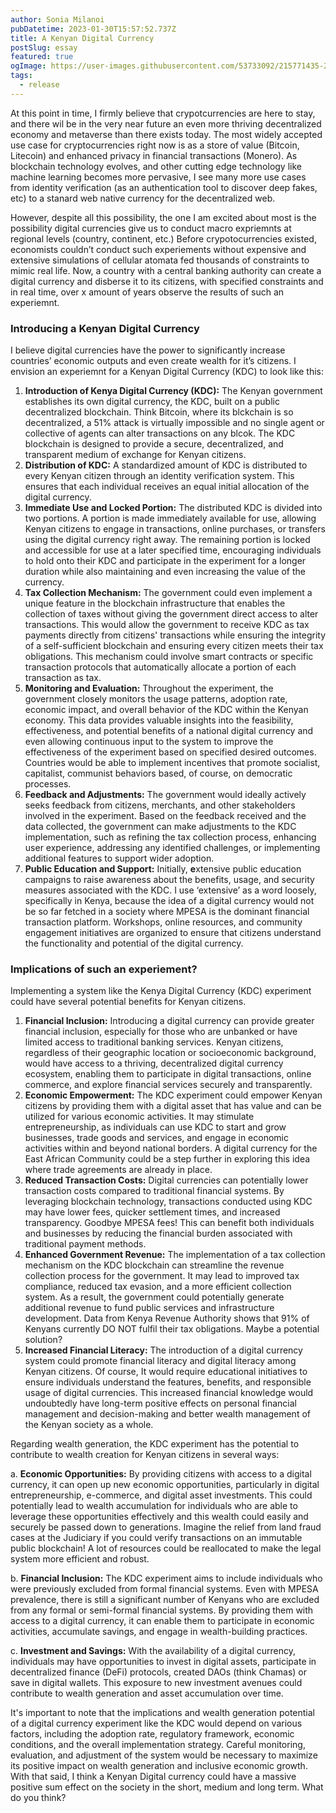 ```yaml
---
author: Sonia Milanoi
pubDatetime: 2023-01-30T15:57:52.737Z
title: A Kenyan Digital Currency
postSlug: essay
featured: true
ogImage: https://user-images.githubusercontent.com/53733092/215771435-25408246-2309-4f8b-a781-1f3d93bdf0ec.png
tags:
  - release
---
```

At this point in time, I firmly believe that crypotcurrencies are here to stay, and there wil be in the very near future an even more thriving decentralized economy and metaverse than there exists today. The most widely accepted use case for cryptocurrencies right now is as a store of value (Bitcoin, Litecoin) and enhanced privacy in financial transactions (Monero). As blockchain technology evolves, and other cutting edge technology like machine learning becomes more pervasive, I see many more use cases from identity verification (as an authentication tool to discover deep fakes, etc) to a stanard web native currency for the decentralized web. 

However, despite all this possibility, the one I am excited about most is the possibility digital currencies give us to conduct macro expriemnts at regional levels (country, continent, etc.) Before crypotocurrencies existed, economists couldn’t conduct such experiements without expensive and extensive simulations of cellular atomata fed thousands of constraints to mimic real life. Now, a country with a central banking authority can create a digital currency and disberse it to its citizens, with specified constraints and in real time, over x amount of years observe the results of such an experiemnt.

### Introducing a Kenyan Digital Currency

I believe digital currencies have the power to significantly increase countries’ economic outputs and even create wealth for it’s citizens. I envision an experiemnt for a Kenyan Digital Currency (KDC) to look like this: 

1. **Introduction of Kenya Digital Currency (KDC):** The Kenyan government establishes its own digital currency, the KDC, built on a public decentralized blockchain. Think Bitcoin, where its blckchain is so decentralized, a 51% attack is virtually impossible and no single agent or collective of agents can alter transactions on any blcok. The KDC blockchain is designed to provide a secure, decentralized, and transparent medium of exchange for Kenyan citizens.
2. **Distribution of KDC:** A standardized amount of KDC is distributed to every Kenyan citizen through an identity verification system. This ensures that each individual receives an equal initial allocation of the digital currency.
3. **Immediate Use and Locked Portion:** The distributed KDC is divided into two portions. A portion is made immediately available for use, allowing Kenyan citizens to engage in transactions, online purchases, or transfers using the digital currency right away. The remaining portion is locked and accessible for use at a later specified time, encouraging individuals to hold onto their KDC and participate in the experiment for a longer duration while also maintaining and even increasing the value of the currency.
4. **Tax Collection Mechanism:** The government could even implement a unique feature in the blockchain infrastructure that enables the collection of taxes without giving the government direct access to alter transactions. This would allow the government to receive KDC as tax payments directly from citizens' transactions while ensuring the integrity of a self-sufficient blockchain and ensuring every citizen meets their tax obligations. This mechanism could involve smart contracts or specific transaction protocols that automatically allocate a portion of each transaction as tax.
5. **Monitoring and Evaluation:** Throughout the experiment, the government closely monitors the usage patterns, adoption rate, economic impact, and overall behavior of the KDC within the Kenyan economy. This data provides valuable insights into the feasibility, effectiveness, and potential benefits of a national digital currency and even allowing continuous input to the system to improve the effectiveness of the experiment based on specified desired outcomes. Countries would be able to implement incentives that promote socialist, capitalist, communist behaviors based, of course, on democratic processes.
6. **Feedback and Adjustments:** The government would ideally actively seeks feedback from citizens, merchants, and other stakeholders involved in the experiment. Based on the feedback received and the data collected, the government can make adjustments to the KDC implementation, such as refining the tax collection process, enhancing user experience, addressing any identified challenges, or implementing additional features to support wider adoption.
7. **Public Education and Support:** Initially, **e**xtensive public education campaigns to raise awareness about the benefits, usage, and security measures associated with the KDC. I use ‘extensive’ as a word loosely, specifically in Kenya, because the idea of a digital currency would not be so far fetched in a society where MPESA is the dominant financial transaction platform. Workshops, online resources, and community engagement initiatives are organized to ensure that citizens understand the functionality and potential of the digital currency.

### Implications of such an experiement?

Implementing a system like the Kenya Digital Currency (KDC) experiment could have several potential benefits for Kenyan citizens. 

1. **Financial Inclusion:** Introducing a digital currency can provide greater financial inclusion, especially for those who are unbanked or have limited access to traditional banking services. Kenyan citizens, regardless of their geographic location or socioeconomic background, would have access to a thriving, decentralized digital currency ecosystem, enabling them to participate in digital transactions, online commerce, and explore financial services securely and transparently.
2. **Economic Empowerment:** The KDC experiment could empower Kenyan citizens by providing them with a digital asset that has value and can be utilized for various economic activities. It may stimulate entrepreneurship, as individuals can use KDC to start and grow businesses, trade goods and services, and engage in economic activities within and beyond national borders. A digital currency for the East African Community could be a step further in exploring this idea where trade agreements are already in place.
3. **Reduced Transaction Costs:** Digital currencies can potentially lower transaction costs compared to traditional financial systems. By leveraging blockchain technology, transactions conducted using KDC may have lower fees, quicker settlement times, and increased transparency. Goodbye MPESA fees! This can benefit both individuals and businesses by reducing the financial burden associated with traditional payment methods.
4. **Enhanced Government Revenue:** The implementation of a tax collection mechanism on the KDC blockchain can streamline the revenue collection process for the government. It may lead to improved tax compliance, reduced tax evasion, and a more efficient collection system. As a result, the government could potentially generate additional revenue to fund public services and infrastructure development. Data from Kenya Revenue Authority shows that 91% of Kenyans currently DO NOT fulfil their tax obligations. Maybe a potential solution?
5. **Increased Financial Literacy:** The introduction of a digital currency system could promote financial literacy and digital literacy among Kenyan citizens. Of course, It would require educational initiatives to ensure individuals understand the features, benefits, and responsible usage of digital currencies. This increased financial knowledge would undoubtedly have long-term positive effects on personal financial management and decision-making and better wealth management of the Kenyan society as a whole.

Regarding wealth generation, the KDC experiment has the potential to contribute to wealth creation for Kenyan citizens in several ways:

a. **Economic Opportunities:** By providing citizens with access to a digital currency, it can open up new economic opportunities, particularly in digital entrepreneurship, e-commerce, and digital asset investments. This could potentially lead to wealth accumulation for individuals who are able to leverage these opportunities effectively and this wealth could easily and securely be passed down to generations. Imagine the relief from land fraud cases at the Judiciary if you could verify transactions on an immutable public blockchain! A lot of resources could be reallocated to make the legal system more efficient and robust.

b. **Financial Inclusion:** The KDC experiment aims to include individuals who were previously excluded from formal financial systems. Even with MPESA prevalence, there is still a significant number of Kenyans who are excluded from any formal or semi-formal financial systems. By providing them with access to a digital currency, it can enable them to participate in economic activities, accumulate savings, and engage in wealth-building practices.

c. **Investment and Savings:** With the availability of a digital currency, individuals may have opportunities to invest in digital assets, participate in decentralized finance (DeFi) protocols, created DAOs (think Chamas) or save in digital wallets. This exposure to new investment avenues could contribute to wealth generation and asset accumulation over time.

It's important to note that the implications and wealth generation potential of a digital currency experiment like the KDC would depend on various factors, including the adoption rate, regulatory framework, economic conditions, and the overall implementation strategy. Careful monitoring, evaluation, and adjustment of the system would be necessary to maximize its positive impact on wealth generation and inclusive economic growth. With that said, I think a Kenyan Digital currency could have a massive positive sum effect on the society in the short, medium and long term. What do you think?
